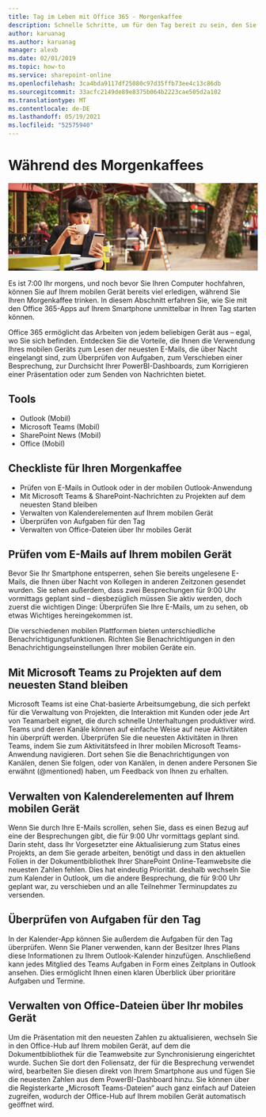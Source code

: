 ```yaml
---
title: Tag im Leben mit Office 365 - Morgenkaffee
description: Schnelle Schritte, um für den Tag bereit zu sein, den Sie Office 365
author: karuanag
ms.author: karuanag
manager: alexb
ms.date: 02/01/2019
ms.topic: how-to
ms.service: sharepoint-online
ms.openlocfilehash: 3ca4bda9117df25080c97d35ffb73ee4c13c86db
ms.sourcegitcommit: 33acfc2149de89e8375b064b2223cae505d2a102
ms.translationtype: MT
ms.contentlocale: de-DE
ms.lasthandoff: 05/19/2021
ms.locfileid: "52575940"
---
```

# <a name="during-morning-coffee"></a>Während des Morgenkaffees

![Visueller Morgenkaffee](media/ditl_coffee.png)

Es ist 7:00 Ihr morgens, und noch bevor Sie Ihren Computer hochfahren, können Sie auf Ihrem mobilen Gerät bereits viel erledigen, während Sie Ihren Morgenkaffee trinken. In diesem Abschnitt erfahren Sie, wie Sie mit den Office 365-Apps auf Ihrem Smartphone unmittelbar in Ihren Tag starten können.

Office 365 ermöglicht das Arbeiten von jedem beliebigen Gerät aus – egal, wo Sie sich befinden. Entdecken Sie die Vorteile, die Ihnen die Verwendung Ihres mobilen Geräts zum Lesen der neuesten E-Mails, die über Nacht eingelangt sind, zum Überprüfen von Aufgaben, zum Verschieben einer Besprechung, zur Durchsicht Ihrer PowerBI-Dashboards, zum Korrigieren einer Präsentation oder zum Senden von Nachrichten bietet. 

## <a name="tools"></a>Tools
- Outlook (Mobil)
- Microsoft Teams (Mobil)
- SharePoint News (Mobil)
- Office (Mobil)

## <a name="checklist-for-your-morning-coffee"></a>Checkliste für Ihren Morgenkaffee
- Prüfen von E-Mails in Outlook oder in der mobilen Outlook-Anwendung
- Mit Microsoft Teams & SharePoint-Nachrichten zu Projekten auf dem neuesten Stand bleiben
- Verwalten von Kalenderelementen auf Ihrem mobilen Gerät
- Überprüfen von Aufgaben für den Tag
- Verwalten von Office-Dateien über Ihr mobiles Gerät 

## <a name="check-mail-from-your-mobile-device"></a>Prüfen vom E-Mails auf Ihrem mobilen Gerät
Bevor Sie Ihr Smartphone entsperren, sehen Sie bereits ungelesene E-Mails, die Ihnen über Nacht von Kollegen in anderen Zeitzonen gesendet wurden. Sie sehen außerdem, dass zwei Besprechungen für 9:00 Uhr vormittags geplant sind – diesbezüglich müssen Sie aktiv werden, doch zuerst die wichtigen Dinge: Überprüfen Sie Ihre E-Mails, um zu sehen, ob etwas Wichtiges hereingekommen ist.

Die verschiedenen mobilen Plattformen bieten unterschiedliche Benachrichtigungsfunktionen. Richten Sie Benachrichtigungen in den Benachrichtigungseinstellungen Ihrer mobilen Geräte ein. 

## <a name="get-up-to-date-on-projects-in-microsoft-teams"></a>Mit Microsoft Teams zu Projekten auf dem neuesten Stand bleiben
Microsoft Teams ist eine Chat-basierte Arbeitsumgebung, die sich perfekt für die Verwaltung von Projekten, die Interaktion mit Kunden oder jede Art von Teamarbeit eignet, die durch schnelle Unterhaltungen produktiver wird. Teams und deren Kanäle können auf einfache Weise auf neue Aktivitäten hin überprüft werden. Überprüfen Sie die neuesten Aktivitäten in Ihren Teams, indem Sie zum Aktivitätsfeed in Ihrer mobilen Microsoft Teams-Anwendung navigieren. Dort sehen Sie die Benachrichtigungen von Kanälen, denen Sie folgen, oder von Kanälen, in denen andere Personen Sie erwähnt (@mentioned) haben, um Feedback von Ihnen zu erhalten.  

## <a name="manage-calendar-items-on-your-mobile-device"></a>Verwalten von Kalenderelementen auf Ihrem mobilen Gerät
Wenn Sie durch Ihre E-Mails scrollen, sehen Sie, dass es einen Bezug auf eine der Besprechungen gibt, die für 9:00 Uhr vormittags geplant sind. Darin steht, dass Ihr Vorgesetzter eine Aktualisierung zum Status eines Projekts, an dem Sie gerade arbeiten, benötigt und dass in den aktuellen Folien in der Dokumentbibliothek Ihrer SharePoint Online-Teamwebsite die neuesten Zahlen fehlen. Dies hat eindeutig Priorität. deshalb wechseln Sie zum Kalender in Outlook, um die andere Besprechung, die für 9:00 Uhr geplant war, zu verschieben und an alle Teilnehmer Terminupdates zu versenden.

## <a name="check-tasks-for-the-day"></a>Überprüfen von Aufgaben für den Tag
In der Kalender-App können Sie außerdem die Aufgaben für den Tag überprüfen. Wenn Sie Planer verwenden, kann der Besitzer Ihres Plans diese Informationen zu Ihrem Outlook-Kalender hinzufügen. Anschließend kann jedes Mitglied des Teams Aufgaben in Form eines Zeitplans in Outlook ansehen. Dies ermöglicht Ihnen einen klaren Überblick über prioritäre Aufgaben und Termine.  

## <a name="manage-office-files-from-your-mobile-device"></a>Verwalten von Office-Dateien über Ihr mobiles Gerät
Um die Präsentation mit den neuesten Zahlen zu aktualisieren, wechseln Sie in den Office-Hub auf Ihrem mobilen Gerät, auf dem die Dokumentbibliothek für die Teamwebsite zur Synchronisierung eingerichtet wurde. Suchen Sie dort den Foliensatz, der für die Besprechung verwendet wird, bearbeiten Sie diesen direkt von Ihrem Smartphone aus und fügen Sie die neuesten Zahlen aus dem PowerBI-Dashboard hinzu. Sie können über die Registerkarte „Microsoft Teams-Dateien“ auch ganz einfach auf Dateien zugreifen, wodurch der Office-Hub auf Ihrem mobilen Gerät automatisch geöffnet wird. 